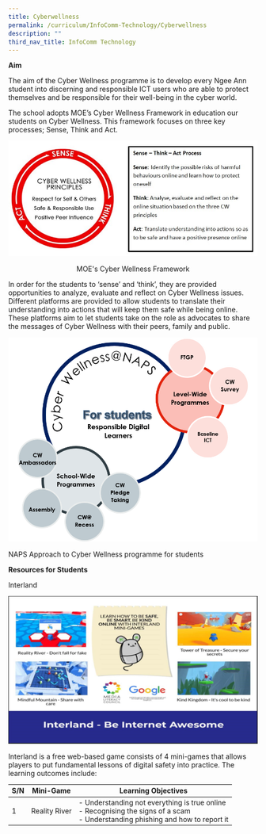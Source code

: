 ```yaml
---
title: Cyberwellness
permalink: /curriculum/InfoComm-Technology/Cyberwellness
description: ""
third_nav_title: InfoComm Technology
---
```

**Aim**

The aim of the Cyber Wellness programme is to develop every Ngee Ann student into discerning and responsible ICT users who are able to protect themselves and be responsible for their well-being in the cyber world.

  

The school adopts MOE’s Cyber Wellness Framework in education our students on Cyber Wellness. This framework focuses on three key processes; Sense, Think and Act.

![](/images/Cyberwellness.jpeg)

<center>MOE's Cyber Wellness Framework</center>

  

In order for the students to ‘sense’ and ‘think’, they are provided opportunities to analyze, evaluate and reflect on Cyber Wellness issues. Different platforms are provided to allow students to translate their understanding into actions that will keep them safe while being online. These platforms aim to let students take on the role as advocates to share the messages of Cyber Wellness with their peers, family and public.

![](/images/NAPS.png)

NAPS Approach to Cyber Wellness programme for students  

**Resources for Students**

Interland

![](/images/Interland.jpeg)

Interland is a free web-based game consists of 4 mini-games that allows players to put fundamental lessons of digital safety into practice. The learning outcomes include:

| S/N| Mini-Game| Learning Objectives |
| -------- | -------- | -------- |
| 1    | Reality River   | -   Understanding not everything is true online<br>-   Recognising the signs of a scam<br>-   Understanding phishing and how to report it   |

